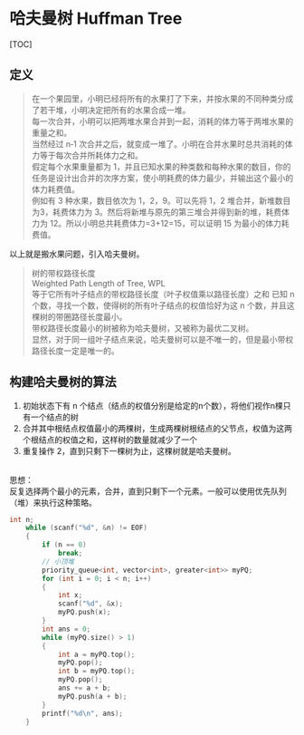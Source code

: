 # 哈夫曼树 Huffman Tree

[TOC]

## 定义

>在一个果园里，小明已经将所有的水果打了下来，并按水果的不同种类分成了若干堆，小明决定把所有的水果合成一堆。<br/>
>每一次合并，小明可以把两堆水果合并到一起，消耗的体力等于两堆水果的重量之和。<br/>
>当然经过 n‐1 次合并之后，就变成一堆了。小明在合并水果时总共消耗的体力等于每次合并所耗体力之和。     <br/>
>假定每个水果重量都为 1，并且已知水果的种类数和每种水果的数目，你的任务是设计出合并的次序方案，使小明耗费的体力最少，并输出这个最小的体力耗费值。<br/>
>例如有 3 种水果，数目依次为 1，2，9。可以先将 1，2 堆合并，新堆数目为3，耗费体力为 3。然后将新堆与原先的第三堆合并得到新的堆，耗费体力为 12。所以小明总共耗费体力=3+12=15，可以证明 15 为最小的体力耗费值。<br/>

以上就是搬水果问题，引入哈夫曼树。
> 树的带权路径长度 <br/>
> Weighted Path Length of Tree, WPL<br/>
> 等于它所有叶子结点的带权路径长度（叶子权值乘以路径长度）之和
已知 n 个数，寻找一个数，使得树的所有叶子结点的权值恰好为这 n 个数，并且这棵树的带圈路径长度最小。<br/>
带权路径长度最小的树被称为哈夫曼树，又被称为最优二叉树。<br/>
显然，对于同一组叶子结点来说，哈夫曼树可以是不唯一的，但是最小带权路径长度一定是唯一的。

## 构建哈夫曼树的算法
1. 初始状态下有 n 个结点（结点的权值分别是给定的n个数），将他们视作n棵只有一个结点的树
2. 合并其中根结点权值最小的两棵树，生成两棵树根结点的父节点，权值为这两个根结点的权值之和，这样树的数量就减少了一个
3. 重复操作 2，直到只剩下一棵树为止，这棵树就是哈夫曼树。
<br/>
思想：<br/>
反复选择两个最小的元素，合并，直到只剩下一个元素。一般可以使用优先队列（堆）来执行这种策略。

```cpp
int n;
    while (scanf("%d", &n) != EOF)
    {
        if (n == 0)
            break;
        // 小顶堆
        priority_queue<int, vector<int>, greater<int>> myPQ; 
        for (int i = 0; i < n; i++)
        {
            int x;
            scanf("%d", &x);
            myPQ.push(x);
        }
        int ans = 0;
        while (myPQ.size() > 1)
        {
            int a = myPQ.top();
            myPQ.pop();
            int b = myPQ.top();
            myPQ.pop();
            ans += a + b;
            myPQ.push(a + b);
        }
        printf("%d\n", ans);
    }
```



